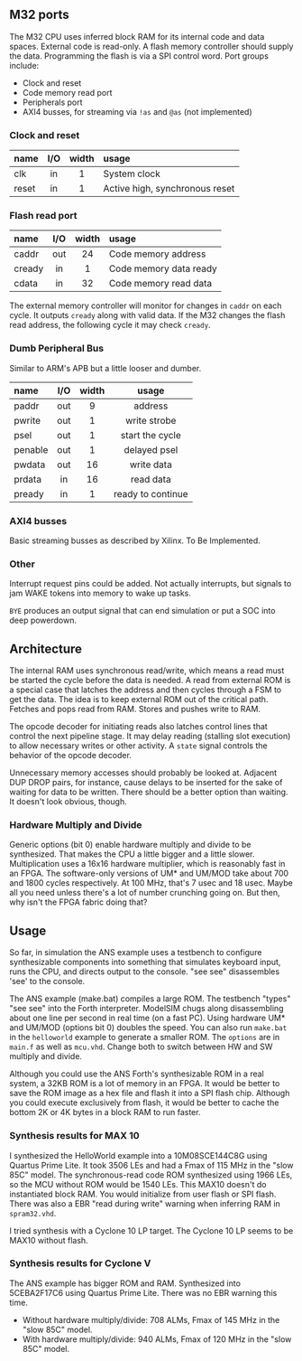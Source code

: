 ## M32 ports

The M32 CPU uses inferred block RAM for its internal code and data spaces.
External code is read-only. A flash memory controller should supply the data.
Programming the flash is via a SPI control word. Port groups include:

- Clock and reset
- Code memory read port
- Peripherals port
- AXI4 busses, for streaming via `!as` and `@as` (not implemented)

### Clock and reset

| name    | I/O | width | usage                            |
|:--------|:---:|:-----:|:---------------------------------|
| clk     | in  | 1     | System clock                     |
| reset   | in  | 1     | Active high, synchronous reset   |

### Flash read port

| name    | I/O | width | usage                            |
|:--------|:---:|:-----:|:---------------------------------|
| caddr   | out | 24    | Code memory address              |
| cready  | in  | 1     | Code memory data ready           |
| cdata   | in  | 32    | Code memory read data            |

The external memory controller will monitor for changes in `caddr` on each cycle.
It outputs `cready` along with valid data.
If the M32 changes the flash read address, the following cycle it may check `cready`.

### Dumb Peripheral Bus

Similar to ARM's APB but a little looser and dumber.

| name    | I/O | width | usage                            |
|:--------|:---:|:-----:|:--------------------------------:|
| paddr   | out	| 9     | address                          |
| pwrite  | out | 1     | write strobe                     |
| psel    | out | 1     | start the cycle                  |
| penable | out | 1     | delayed psel                     |
| pwdata  | out | 16    | write data                       |
| prdata  | in  | 16    | read data                        |
| pready  | in  | 1     | ready to continue                |

### AXI4 busses

Basic streaming busses as described by Xilinx. To Be Implemented.

### Other

Interrupt request pins could be added.
Not actually interrupts, but signals to jam WAKE tokens into memory to wake up tasks.

`BYE` produces an output signal that can end simulation or put a SOC into deep powerdown.

## Architecture

The internal RAM uses synchronous read/write, which means a read must be started the cycle before the data is needed.
A read from external ROM is a special case that latches the address and then cycles through a FSM to get the data.
The idea is to keep external ROM out of the critical path.
Fetches and pops read from RAM. Stores and pushes write to RAM.

The opcode decoder for initiating reads also latches control lines that control the next pipeline stage.
It may delay reading (stalling slot execution) to allow necessary writes or other activity.
A `state` signal controls the behavior of the opcode decoder.

Unnecessary memory accesses should probably be looked at.
Adjacent DUP DROP pairs, for instance, cause delays to be inserted for the sake of waiting for data to be written.
There should be a better option than waiting. It doesn't look obvious, though.

### Hardware Multiply and Divide

Generic options (bit 0) enable hardware multiply and divide to be synthesized.
That makes the CPU a little bigger and a little slower.
Multiplication uses a 16x16 hardware multiplier, which is reasonably fast in an FPGA.
The software-only versions of UM* and UM/MOD take about 700 and 1800 cycles respectively.
At 100 MHz, that's 7 usec and 18 usec. Maybe all you need unless there's a lot of number crunching going on.
But then, why isn't the FPGA fabric doing that?

## Usage

So far, in simulation the ANS example uses a testbench to configure synthesizable components into
something that simulates keyboard input, runs the CPU, and directs output to the console.
"see see" disassembles 'see' to the console.

The ANS example (make.bat) compiles a large ROM.
The testbench "types" "see see" into the Forth interpreter.
ModelSIM chugs along disassembling about one line per second in real time (on a fast PC).
Using hardware UM* and UM/MOD (options bit 0) doubles the speed.
You can also run `make.bat` in the `helloworld` example to generate a smaller ROM.
The `options` are in `main.f` as well as `mcu.vhd`.
Change both to switch between HW and SW multiply and divide.

Although you could use the ANS Forth's synthesizable ROM in a real system,
a 32KB ROM is a lot of memory in an FPGA.
It would be better to save the ROM image as a hex file and flash it into a SPI flash chip.
Although you could execute exclusively from flash,
it would be better to cache the bottom 2K or 4K bytes in a block RAM to run faster.

### Synthesis results for MAX 10

I synthesized the HelloWorld example into a 10M08SCE144C8G using Quartus Prime Lite.
It took 3506 LEs and had a Fmax of 115 MHz in the "slow 85C" model.
The synchronous-read code ROM synthesized using 1966 LEs, so the MCU without ROM would be 1540 LEs.
This MAX10 doesn't do instantiated block RAM. You would initialize from user flash or SPI flash.
There was also a EBR "read during write" warning when inferring RAM in `spram32.vhd`.

I tried synthesis with a Cyclone 10 LP target. The Cyclone 10 LP seems to be MAX10 without flash.

### Synthesis results for Cyclone V

The ANS example has bigger ROM and RAM. Synthesized into 5CEBA2F17C6 using Quartus Prime Lite.
There was no EBR warning this time.

- Without hardware multiply/divide: 708 ALMs, Fmax of 145 MHz in the "slow 85C" model.
- With hardware multiply/divide: 940 ALMs, Fmax of 120 MHz in the "slow 85C" model.
